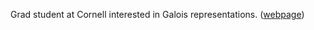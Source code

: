 Grad student at Cornell interested in Galois representations. ([webpage](http://www.math.cornell.edu/~dkmiller))